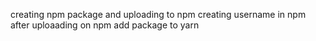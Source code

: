creating npm package and uploading to npm
creating username in npm
after uploaading on npm add package to yarn
